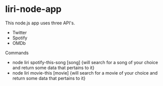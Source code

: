 # liri-node-app

This node.js app uses three API's.

- Twitter
- Spotify
- OMDb

Commands
- node liri spotify-this-song [song] {will search for a song of your choice and return some data that pertains to it}
- node liri movie-this [movie] {will search for a movie of your choice and return some data that pertains to it}

